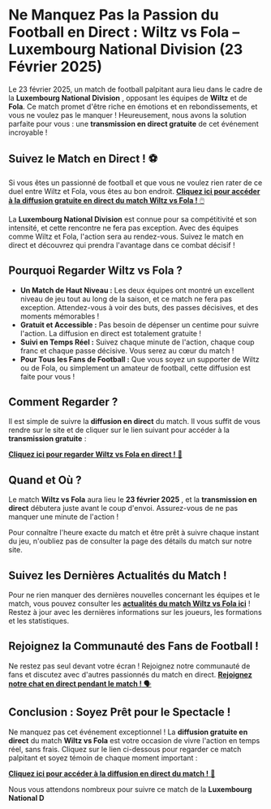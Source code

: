 # Ne Manquez Pas la Passion du Football en Direct : Wiltz vs Fola – Luxembourg National Division (23 Février 2025)

Le 23 février 2025, un match de football palpitant aura lieu dans le cadre de la **Luxembourg National Division** , opposant les équipes de **Wiltz** et de **Fola**. Ce match promet d'être riche en émotions et en rebondissements, et vous ne voulez pas le manquer ! Heureusement, nous avons la solution parfaite pour vous : une **transmission en direct gratuite** de cet événement incroyable !

## Suivez le Match en Direct ! ⚽

Si vous êtes un passionné de football et que vous ne voulez rien rater de ce duel entre Wiltz et Fola, vous êtes au bon endroit. [**Cliquez ici pour accéder à la diffusion gratuite en direct du match Wiltz vs Fola !** 🖱️](https://tinyurl.com/livestreamfreeo?st=Wiltz+vs+Fola&si=gh)

La **Luxembourg National Division** est connue pour sa compétitivité et son intensité, et cette rencontre ne fera pas exception. Avec des équipes comme Wiltz et Fola, l'action sera au rendez-vous. Suivez le match en direct et découvrez qui prendra l'avantage dans ce combat décisif !

## Pourquoi Regarder Wiltz vs Fola ?

- **Un Match de Haut Niveau :** Les deux équipes ont montré un excellent niveau de jeu tout au long de la saison, et ce match ne fera pas exception. Attendez-vous à voir des buts, des passes décisives, et des moments mémorables !
- **Gratuit et Accessible :** Pas besoin de dépenser un centime pour suivre l'action. La diffusion en direct est totalement gratuite !
- **Suivi en Temps Réel :** Suivez chaque minute de l'action, chaque coup franc et chaque passe décisive. Vous serez au cœur du match !
- **Pour Tous les Fans de Football :** Que vous soyez un supporter de Wiltz ou de Fola, ou simplement un amateur de football, cette diffusion est faite pour vous !

## Comment Regarder ?

Il est simple de suivre la **diffusion en direct** du match. Il vous suffit de vous rendre sur le site et de cliquer sur le lien suivant pour accéder à la **transmission gratuite** :

[**Cliquez ici pour regarder Wiltz vs Fola en direct !** 🎥](https://tinyurl.com/livestreamfreeo?st=Wiltz+vs+Fola&si=gh)

## Quand et Où ?

Le match **Wiltz vs Fola** aura lieu le **23 février 2025** , et la **transmission en direct** débutera juste avant le coup d'envoi. Assurez-vous de ne pas manquer une minute de l'action !

Pour connaître l'heure exacte du match et être prêt à suivre chaque instant du jeu, n'oubliez pas de consulter la page des détails du match sur notre site.

## Suivez les Dernières Actualités du Match !

Pour ne rien manquer des dernières nouvelles concernant les équipes et le match, vous pouvez consulter les [**actualités du match Wiltz vs Fola ici**](https://tinyurl.com/livestreamfreeo?st=Wiltz+vs+Fola&si=gh) ! Restez à jour avec les dernières informations sur les joueurs, les formations et les statistiques.

## Rejoignez la Communauté des Fans de Football !

Ne restez pas seul devant votre écran ! Rejoignez notre communauté de fans et discutez avec d'autres passionnés du match en direct. [**Rejoignez notre chat en direct pendant le match !** 🗣️](https://tinyurl.com/livestreamfreeo?st=Wiltz+vs+Fola&si=gh)

## Conclusion : Soyez Prêt pour le Spectacle !

Ne manquez pas cet événement exceptionnel ! La **diffusion gratuite en direct** du match **Wiltz vs Fola** est votre occasion de vivre l'action en temps réel, sans frais. Cliquez sur le lien ci-dessous pour regarder ce match palpitant et soyez témoin de chaque moment important :

[**Cliquez ici pour accéder à la diffusion en direct du match !** 🎉](https://tinyurl.com/livestreamfreeo?st=Wiltz+vs+Fola&si=gh)

Nous vous attendons nombreux pour suivre ce match de la **Luxembourg National D**
